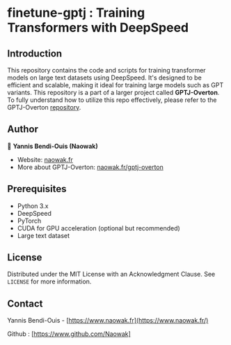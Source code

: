 # finetune-gptj : Training Transformers with DeepSpeed

## Introduction

This repository contains the code and scripts for training transformer models on large text datasets using DeepSpeed. It's designed to be efficient and scalable, making it ideal for training large models such as GPT variants. This repository is a part of a larger project called **GPTJ-Overton**. To fully understand how to utilize this repo effectively, please refer to the GPTJ-Overton [repository](https://github.com/Naowak/gptj-overton).

## Author

👤 **Yannis Bendi-Ouis (Naowak)**

- Website: [naowak.fr](https://www.naowak.fr/)
- More about GPTJ-Overton: [naowak.fr/gptj-overton](https://www.naowak.fr/gptj-overton/)

## Prerequisites

- Python 3.x
- DeepSpeed
- PyTorch
- CUDA for GPU acceleration (optional but recommended)
- Large text dataset

## License

Distributed under the MIT License with an Acknowledgment Clause. See `LICENSE` for more information.

## Contact

Yannis Bendi-Ouis - [https://www.naowak.fr](https://www.naowak.fr/)

Github : [https://www.github.com/Naowak]
